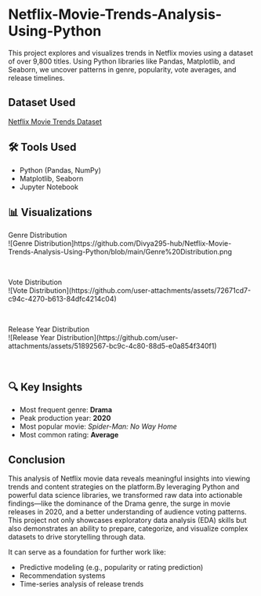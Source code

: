 # Netflix-Movie-Trends-Analysis-Using-Python
This project explores and visualizes trends in Netflix movies using a dataset of over 9,800 titles. Using Python libraries like Pandas, Matplotlib, and Seaborn, we uncover patterns in genre, popularity, vote averages, and release timelines.


## Dataset Used
<a href='https://github.com/Divya295-hub/Netflix-Movie-Trends-Analysis-Using-Python/blob/main/mymoviedb.csv'>Netflix Movie Trends Dataset</a>


## 🛠️ Tools Used
- Python (Pandas, NumPy)
- Matplotlib, Seaborn
- Jupyter Notebook


## 📊 Visualizations
<p> Genre Distribution<br>
![Genre Distribution]https://github.com/Divya295-hub/Netflix-Movie-Trends-Analysis-Using-Python/blob/main/Genre%20Distribution.png
</p>
<br>
<p>Vote Distribution<br>
![Vote Distribution](https://github.com/user-attachments/assets/72671cd7-c94c-4270-b613-84dfc4214c04)
</p>
<br>
<p>Release Year Distribution<br>
![Release Year Distribution](https://github.com/user-attachments/assets/51892567-bc9c-4c80-88d5-e0a854f340f1)
</p>
<br>

## 🔍 Key Insights
- Most frequent genre: **Drama**
- Peak production year: **2020**
- Most popular movie: *Spider-Man: No Way Home*
- Most common rating: **Average**


## Conclusion
<p>
This analysis of Netflix movie data reveals meaningful insights into viewing trends and content strategies on the platform.By leveraging Python and powerful data science libraries, we transformed raw data into actionable findings—like the dominance of the Drama genre, the surge in movie releases in 2020, and a better understanding of audience voting patterns. This project not only showcases exploratory data analysis (EDA) skills but also demonstrates an ability to prepare, categorize, and visualize complex datasets to drive storytelling through data.</p>
<p>
It can serve as a foundation for further work like:
<ul>
<li>Predictive modeling (e.g., popularity or rating prediction)</li>
<li>Recommendation systems</li>
<li>Time-series analysis of release trends</li>
</ul></p>
